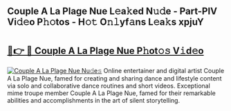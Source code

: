 ## Couple A La Plage Nue L𝚎a𝚔ed N𝚞𝚍e - Part-PlV Vi𝚍𝚎o P𝚑𝚘tos - H𝚘𝚝 O𝚗𝚕yf𝚊ns L𝚎a𝚔s xpjuY

# <h2><a href="http://kf2ocx.oniu.top/?m=Couple+A+La+Plage+Nue">🔗👉 🔴 Couple A La Plage Nue P𝚑ot𝚘𝚜 V𝚒d𝚎o</a></h2>

[![Couple A La Plage Nue Nu𝚍e𝚜](https://i.imgur.com/0qMVB7G.gif)](http://kf2ocx.oniu.top/?m=Couple+A+La+Plage+Nue)
Online entertainer and digital artist Couple A La Plage Nue, famed for creating and sharing dance and lifestyle content via solo and collaborative dance routines and short videos. Exceptional mime troupe member Couple A La Plage Nue, famed for their remarkable abilities and accomplishments in the art of silent storytelling.  
